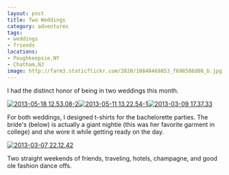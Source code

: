 ```yaml
---
layout: post
title: Two Weddings
category: adventures
tags:
- weddings
- friends
locations:
- Poughkeepsie,NY
- Chatham,NJ
image: http://farm3.staticflickr.com/2820/10848469853_f698588d08_b.jpg
---
```

I had the distinct honor of being in two weddings this month. 

<a href="http://www.flickr.com/photos/katydecorah/10848222696/" title="2013-05-18 12.53.08-2 by katydecorah, on Flickr"><img src="http://farm6.staticflickr.com/5511/10848222696_2e53047738_b.jpg" class="img-half" alt="2013-05-18 12.53.08-2"></a><a href="http://www.flickr.com/photos/katydecorah/10848154325/" title="2013-05-11 13.22.54-1 by katydecorah, on Flickr"><img src="http://farm8.staticflickr.com/7313/10848154325_0173b718d5_b.jpg" class="img-half" alt="2013-05-11 13.22.54-1"></a><a href="http://www.flickr.com/photos/katydecorah/10848469853/" title="2013-03-09 17.37.33 by katydecorah, on Flickr"><img src="http://farm3.staticflickr.com/2820/10848469853_f698588d08_b.jpg" alt="2013-03-09 17.37.33"></a>

For both weddings, I designed t-shirts for the bachelorette parties. The bride's (below) is actually a giant nightie (this was her favorite garment in college) and she wore it while getting ready on the day.

<a href="http://www.flickr.com/photos/katydecorah/10848202346/" title="2013-03-07 22.12.42 by katydecorah, on Flickr"><img src="http://farm4.staticflickr.com/3813/10848202346_cc7f9cec11_b.jpg" alt="2013-03-07 22.12.42"></a>

Two straight weekends of friends, traveling, hotels, champagne, and good ole fashion dance offs.